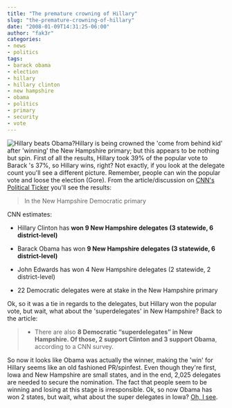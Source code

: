 ```yaml
---
title: "The premature crowning of Hillary"
slug: "the-premature-crowning-of-hillary"
date: "2008-01-09T14:31:25-06:00"
author: "fak3r"
categories:
- news
- politics
tags:
- barack obama
- election
- hillary
- hillary clinton
- new hampshire
- obama
- politics
- primary
- security
- vote
---
```


![Hillary beats Obama?](http://fak3r.com/wp-content/uploads/2008/01/20071031_dn_0jqr5btl_0.jpg)Hillary is being crowned the 'come from behind kid' after 'winning' the New Hampshire primary; but this appears to be nothing but spin.  First of all the results, Hillary took 39% of the popular vote to Barack 's 37%, so Hillary wins, right?  Not exactly, if you look at the delegate count you'll see a different picture.  Remember, people can win the popular vote and loose the election (Gore).  From the article/discussion on [CNN's Political Ticker](http://politicalticker.blogs.cnn.com/2008/01/09/final-the-new-hampshire-delegate-breakdown/) you'll see the results:<!-- more -->


> In the New Hampshire Democratic primary

CNN estimates:

* Hillary Clinton has **won 9 New Hampshire delegates (3 statewide, 6 district-level)**

* Barack Obama has won **9 New Hampshire delegates (3 statewide, 6 district-level)**

* John Edwards has won 4 New Hampshire delegates (2 statewide, 2 district-level)

* 22 Democratic delegates were at stake in the New Hampshire primary


Ok, so it was a tie in regards to the delegates, but Hillary won the popular vote, but wait, what about the 'superdelegates' in New Hampshire?  Back to the article:


> * There are also **8 Democratic “superdelegates” in New Hampshire. Of those, 2 support Clinton and 3 support Obama**, according to a CNN survey.


So now it looks like Obama was actually the winner, making the 'win' for Hillary seems like an old fashioned PR/spinfest.  Even though they're first, Iowa and New Hampshire are small states, and in the end, 2,025 delegates are needed to secure the nomination.  The fact that people seem to be winning and losing at this stage is irresponsible. Ok, so now Obama has won 2 states, but wait, what about the super delegates in Iowa?  [Oh, I see](http://www.commondreams.org/archive/2008/01/05/6189/).
